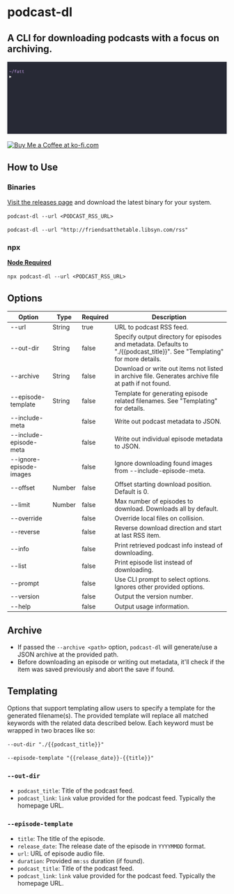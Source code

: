 # podcast-dl

## A CLI for downloading podcasts with a focus on archiving.

![podcast-dl example gif](./docs/podcast-dl-example.gif)

<a href='https://ko-fi.com/A0A01PXDX' target='_blank'><img height='36' style='border:0px;height:36px;' src='https://cdn.ko-fi.com/cdn/kofi2.png?v=2' border='0' alt='Buy Me a Coffee at ko-fi.com' /></a>

## How to Use

### Binaries

[Visit the releases page](https://github.com/lightpohl/podcast-dl/releases) and download the latest binary for your system.

`podcast-dl --url <PODCAST_RSS_URL>`

`podcast-dl --url "http://friendsatthetable.libsyn.com/rss"`

### npx

**[Node Required](https://nodejs.org/en/)**

`npx podcast-dl --url <PODCAST_RSS_URL>`

## Options

| Option                  | Type   | Required | Description                                                                                                               |
| ----------------------- | ------ | -------- | ------------------------------------------------------------------------------------------------------------------------- |
| --url                   | String | true     | URL to podcast RSS feed.                                                                                                  |
| --out-dir               | String | false    | Specify output directory for episodes and metadata. Defaults to "./{{podcast_title}}". See "Templating" for more details. |
| --archive               | String | false    | Download or write out items not listed in archive file. Generates archive file at path if not found.                      |
| --episode-template      | String | false    | Template for generating episode related filenames. See "Templating" for details.                                          |
| --include-meta          |        | false    | Write out podcast metadata to JSON.                                                                                       |
| --include-episode-meta  |        | false    | Write out individual episode metadata to JSON.                                                                            |
| --ignore-episode-images |        | false    | Ignore downloading found images from --include-episode-meta.                                                              |
| --offset                | Number | false    | Offset starting download position. Default is 0.                                                                          |
| --limit                 | Number | false    | Max number of episodes to download. Downloads all by default.                                                             |
| --override              |        | false    | Override local files on collision.                                                                                        |
| --reverse               |        | false    | Reverse download direction and start at last RSS item.                                                                    |
| --info                  |        | false    | Print retrieved podcast info instead of downloading.                                                                      |
| --list                  |        | false    | Print episode list instead of downloading.                                                                                |
| --prompt                |        | false    | Use CLI prompt to select options. Ignores other provided options.                                                         |
| --version               |        | false    | Output the version number.                                                                                                |
| --help                  |        | false    | Output usage information.                                                                                                 |

## Archive

- If passed the `--archive <path>` option, `podcast-dl` will generate/use a JSON archive at the provided path.
- Before downloading an episode or writing out metadata, it'll check if the item was saved previously and abort the save if found.

## Templating

Options that support templating allow users to specify a template for the generated filename(s). The provided template will replace all matched keywords with the related data described below. Each keyword must be wrapped in two braces like so:

`--out-dir "./{{podcast_title}}"`

`--episode-template "{{release_date}}-{{title}}"`

### `--out-dir`

- `podcast_title`: Title of the podcast feed.
- `podcast_link`: `link` value provided for the podcast feed. Typically the homepage URL.

### `--episode-template`

- `title`: The title of the episode.
- `release_date`: The release date of the episode in `YYYYMMDD` format.
- `url`: URL of episode audio file.
- `duration`: Provided `mm:ss` duration (if found).
- `podcast_title`: Title of the podcast feed.
- `podcast_link`: `link` value provided for the podcast feed. Typically the homepage URL.
